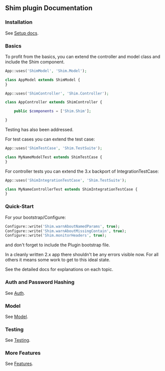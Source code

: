 ## Shim plugin Documentation

### Installation
See [Setup docs](SETUP.md).

### Basics
To profit from the basics, you can extend the controller and model class and include the Shim component.
```php
App::uses('ShimModel', 'Shim.Model');

class AppModel extends ShimModel {
}
```

```php
App::uses('ShimController', 'Shim.Controller');

class AppController extends ShimController {

	public $components = ['Shim.Shim'];

}
```

Testing has also been addressed.

For test cases you can extend the test case:
```php
App::uses('ShimTestCase', 'Shim.TestSuite');

class MyNameModelTest extends ShimTestCase {
}
```

For controller tests you can extend the 3.x backport of IntegrationTestCase:
```php
App::uses('ShimIntegrationTestCase', 'Shim.TestSuite');

class MyNameControllerTest extends ShimIntegrationTestCase {
}
```

### Quick-Start
For your bootstrap/Configure:
```php
Configure::write('Shim.warnAboutNamedParams', true);
Configure::write('Shim.warnAboutMissingContain', true);
Configure::write('Shim.monitorHeaders', true);
```
and don't forget to include the Plugin bootstrap file.

In a cleanly written 2.x app there shouldn't be any errors visible now.
For all others it means some work to get to this ideal state.

See the detailed docs for explanations on each topic.

### Auth and Password Hashing
See [Auth](Auth.md).

### Model
See [Model](Model.md).

### Testing
See [Testing](Testing.md).

### More Features
See [Features](Features.md).
